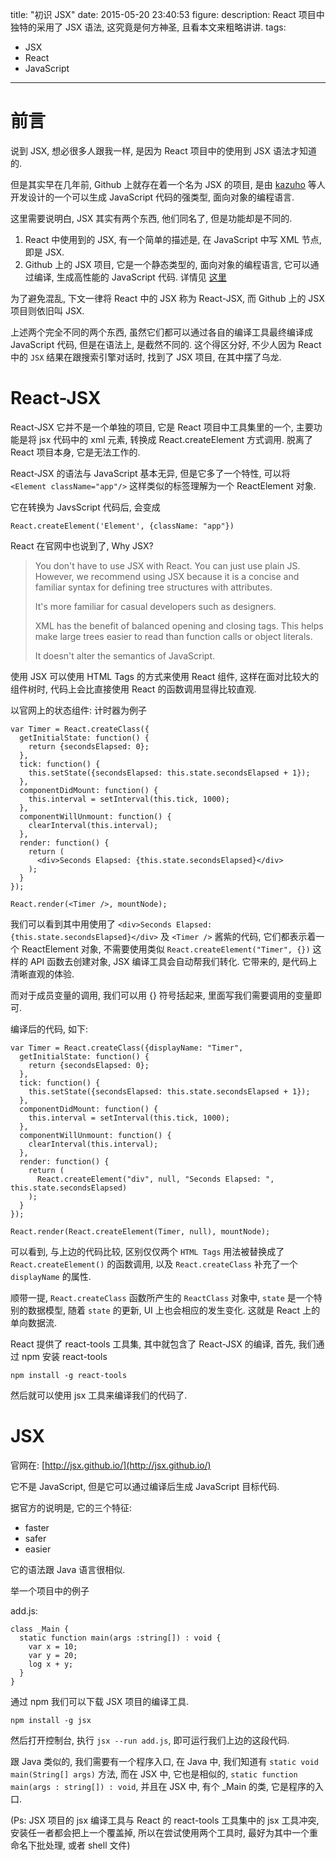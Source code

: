title: "初识 JSX"
date: 2015-05-20 23:40:53
figure:
description: React 项目中独特的采用了 JSX 语法, 这究竟是何方神圣, 且看本文来粗略讲讲.
tags:
- JSX
- React
- JavaScript
---


# 前言

说到 JSX, 想必很多人跟我一样, 是因为 React 项目中的使用到 JSX 语法才知道的.

但是其实早在几年前, Github 上就存在着一个名为 JSX 的项目, 是由 [kazuho](https://github.com/kazuho) 等人开发设计的一个可以生成 JavaScript 代码的强类型, 面向对象的编程语言.

这里需要说明白, JSX 其实有两个东西, 他们同名了, 但是功能却是不同的.

1. React 中使用到的 JSX, 有一个简单的描述是, 在 JavaScript 中写 XML 节点, 即是 JSX.
2. Github 上的 JSX 项目, 它是一个静态类型的, 面向对象的编程语言, 它可以通过编译, 生成高性能的 JavaScript 代码. 详情见 [这里](http://jsx.github.io/)

为了避免混乱, 下文一律将 React 中的 JSX 称为 React-JSX, 而 Github 上的 JSX 项目则依旧叫 JSX.

上述两个完全不同的两个东西, 虽然它们都可以通过各自的编译工具最终编译成 JavaScript 代码, 但是在语法上, 是截然不同的. 这个得区分好, 不少人因为 React 中的 `JSX` 结果在跟搜索引擎对话时, 找到了 JSX 项目, 在其中摆了乌龙.

# React-JSX

React-JSX 它并不是一个单独的项目, 它是 React 项目中工具集里的一个, 主要功能是将 jsx 代码中的 xml 元素, 转换成 React.createElement 方式调用. 脱离了 React 项目本身, 它是无法工作的.

React-JSX 的语法与 JavaScript 基本无异, 但是它多了一个特性, 可以将 `<Element className="app"/>` 这样类似的标签理解为一个 ReactElement 对象.

它在转换为 JavsScript 代码后, 会变成

    React.createElement('Element', {className: "app"})

React 在官网中也说到了, Why JSX?

>You don't have to use JSX with React. You can just use plain JS. However, we recommend using JSX because it is a concise and familiar syntax for defining tree structures with attributes.
>
>It's more familiar for casual developers such as designers.
>
>XML has the benefit of balanced opening and closing tags. This helps make large trees easier to read than function calls or object literals.
>
>It doesn't alter the semantics of JavaScript.

使用 JSX 可以使用 HTML Tags 的方式来使用 React 组件, 这样在面对比较大的组件树时, 代码上会比直接使用 React 的函数调用显得比较直观.

以官网上的状态组件: 计时器为例子

    var Timer = React.createClass({
      getInitialState: function() {
        return {secondsElapsed: 0};
      },
      tick: function() {
        this.setState({secondsElapsed: this.state.secondsElapsed + 1});
      },
      componentDidMount: function() {
        this.interval = setInterval(this.tick, 1000);
      },
      componentWillUnmount: function() {
        clearInterval(this.interval);
      },
      render: function() {
        return (
          <div>Seconds Elapsed: {this.state.secondsElapsed}</div>
        );
      }
    });

    React.render(<Timer />, mountNode);

我们可以看到其中用使用了 `<div>Seconds Elapsed: {this.state.secondsElapsed}</div>` 及 `<Timer />` 酱紫的代码, 它们都表示着一个 ReactElement 对象, 不需要使用类似 `React.createElement("Timer", {})` 这样的 API 函数去创建对象, JSX 编译工具会自动帮我们转化.
它带来的, 是代码上清晰直观的体验.

而对于成员变量的调用, 我们可以用 \{\} 符号括起来, 里面写我们需要调用的变量即可.

编译后的代码, 如下:

    var Timer = React.createClass({displayName: "Timer",
      getInitialState: function() {
        return {secondsElapsed: 0};
      },
      tick: function() {
        this.setState({secondsElapsed: this.state.secondsElapsed + 1});
      },
      componentDidMount: function() {
        this.interval = setInterval(this.tick, 1000);
      },
      componentWillUnmount: function() {
        clearInterval(this.interval);
      },
      render: function() {
        return (
          React.createElement("div", null, "Seconds Elapsed: ", this.state.secondsElapsed)
        );
      }
    });

    React.render(React.createElement(Timer, null), mountNode);

可以看到, 与上边的代码比较, 区别仅仅两个 `HTML Tags` 用法被替换成了 `React.createElement()` 的函数调用, 以及 `React.createClass` 补充了一个 `displayName` 的属性.

顺带一提, `React.createClass` 函数所产生的 `ReactClass` 对象中, `state` 是一个特别的数据模型, 随着 `state` 的更新, UI 上也会相应的发生变化. 这就是 React 上的单向数据流.

React 提供了 react-tools 工具集, 其中就包含了 React-JSX 的编译, 首先, 我们通过 npm 安装 react-tools

    npm install -g react-tools

然后就可以使用 jsx 工具来编译我们的代码了.

# JSX

官网在: [http://jsx.github.io/](http://jsx.github.io/)

它不是 JavaScript, 但是它可以通过编译后生成 JavaScript 目标代码.

据官方的说明是, 它的三个特征:

+ faster
+ safer
+ easier

它的语法跟 Java 语言很相似.

举一个项目中的例子

add.js:

    class _Main {
      static function main(args :string[]) : void {
        var x = 10;
        var y = 20;
        log x + y;
      }
    }

通过 npm 我们可以下载 JSX 项目的编译工具.

    npm install -g jsx

然后打开控制台, 执行 `jsx --run add.js`, 即可运行我们上边的这段代码.

跟 Java 类似的, 我们需要有一个程序入口, 在 Java 中, 我们知道有 `static void main(String[] args)` 方法, 而在 JSX 中, 它也是相似的, `static function main(args : string[]) : void`, 并且在 JSX 中, 有个 _Main 的类, 它是程序的入口.

\(Ps: JSX 项目的 jsx 编译工具与 React 的 react-tools 工具集中的 jsx 工具冲突, 安装任一者都会把上一个覆盖掉, 所以在尝试使用两个工具时, 最好为其中一个重命名下批处理, 或者 shell 文件\)



